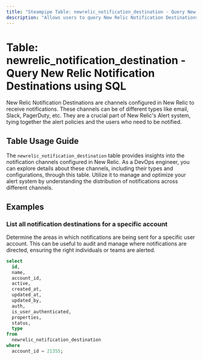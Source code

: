 ```yaml
---
title: "Steampipe Table: newrelic_notification_destination - Query New Relic Notification Destinations using SQL"
description: "Allows users to query New Relic Notification Destinations, providing insights into the notification channels configured in New Relic."
---
```


# Table: newrelic_notification_destination - Query New Relic Notification Destinations using SQL

New Relic Notification Destinations are channels configured in New Relic to receive notifications. These channels can be of different types like email, Slack, PagerDuty, etc. They are a crucial part of New Relic's Alert system, tying together the alert policies and the users who need to be notified.

## Table Usage Guide

The `newrelic_notification_destination` table provides insights into the notification channels configured in New Relic. As a DevOps engineer, you can explore details about these channels, including their types and configurations, through this table. Utilize it to manage and optimize your alert system by understanding the distribution of notifications across different channels.

## Examples

### List all notification destinations for a specific account
Determine the areas in which notifications are being sent for a specific user account. This can be useful to audit and manage where notifications are directed, ensuring the right individuals or teams are alerted.

```sql
select
  id,
  name,
  account_id,
  active,
  created_at,
  updated_at,
  updated_by,
  auth,
  is_user_authenticated,
  properties,
  status,
  type
from
  newrelic_notification_destination
where
  account_id = 21355;
```